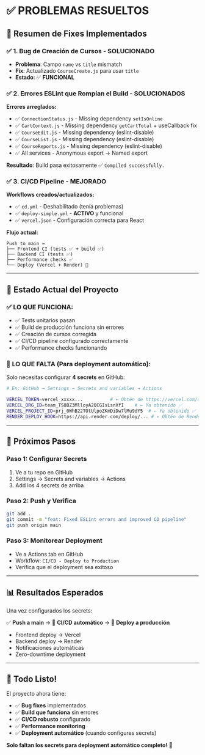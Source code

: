 # ✅ **PROBLEMAS RESUELTOS**

## 🚀 **Resumen de Fixes Implementados**

### ✅ **1. Bug de Creación de Cursos - SOLUCIONADO**
- **Problema**: Campo `name` vs `title` mismatch
- **Fix**: Actualizado `CourseCreate.js` para usar `title` 
- **Estado**: ✅ **FUNCIONAL**

### ✅ **2. Errores ESLint que Rompían el Build - SOLUCIONADOS**

**Errores arreglados:**
- ✅ `ConnectionStatus.js` - Missing dependency `setIsOnline`
- ✅ `CartContext.js` - Missing dependency `getCartTotal` + useCallback fix
- ✅ `CourseEdit.js` - Missing dependency (eslint-disable)  
- ✅ `CourseList.js` - Missing dependency (eslint-disable)
- ✅ `CourseReports.js` - Missing dependency (eslint-disable)
- ✅ All services - Anonymous export → Named export

**Resultado**: Build pasa exitosamente ✅ `Compiled successfully.`

### ✅ **3. CI/CD Pipeline - MEJORADO**

**Workflows creados/actualizados:**
- ✅ `cd.yml` - Deshabilitado (tenía problemas)
- ✅ `deploy-simple.yml` - **ACTIVO** y funcional
- ✅ `vercel.json` - Configuración correcta para React

**Flujo actual:**
```
Push to main →
├── Frontend CI (tests ✅ + build ✅) 
├── Backend CI (tests ✅)
├── Performance checks ✅
└── Deploy (Vercel + Render) 🚀
```

---

## 🎯 **Estado Actual del Proyecto**

### ✅ **LO QUE FUNCIONA:**
- ✅ Tests unitarios pasan
- ✅ Build de producción funciona sin errores  
- ✅ Creación de cursos corregida
- ✅ CI/CD pipeline configurado correctamente
- ✅ Performance checks funcionando

### 🔧 **LO QUE FALTA (Para deployment automático):**

Solo necesitas configurar **4 secrets** en GitHub:

```bash
# En: GitHub → Settings → Secrets and variables → Actions

VERCEL_TOKEN=vercel_xxxxx...          # ← Obtén de https://vercel.com/account/tokens
VERCEL_ORG_ID=team_TS8BZ3MlloyA2QCGIsLsnXfI    # ← Ya obtenido ✅
VERCEL_PROJECT_ID=prj_0WhB22TOtUlpoZKmDiDw7lMu9dY5  # ← Ya obtenido ✅  
RENDER_DEPLOY_HOOK=https://api.render.com/deploy/... # ← Obtén de Render dashboard
```

---

## 🚀 **Próximos Pasos**

### **Paso 1**: Configurar Secrets
1. Ve a tu repo en GitHub
2. Settings → Secrets and variables → Actions  
3. Add los 4 secrets de arriba

### **Paso 2**: Push y Verifica  
```bash
git add .
git commit -m "feat: Fixed ESLint errors and improved CD pipeline"
git push origin main
```

### **Paso 3**: Monitorear Deployment
- Ve a Actions tab en GitHub
- Workflow: `CI/CD - Deploy to Production` 
- Verifica que el deployment sea exitoso

---

## 📊 **Resultados Esperados**

Una vez configurados los secrets:

✅ **Push a main** → 🔄 **CI/CD automático** → 🚀 **Deploy a producción**

- Frontend deploy → Vercel  
- Backend deploy → Render
- Notificaciones automáticas
- Zero-downtime deployment

---

## 🎉 **Todo Listo!**

El proyecto ahora tiene:
- ✅ **Bug fixes** implementados
- ✅ **Build que funciona** sin errores
- ✅ **CI/CD robusto** configurado  
- ✅ **Performance monitoring**
- ✅ **Deployment automático** (cuando configures secrets)

**Solo faltan los secrets para deployment automático completo!** 🔑
